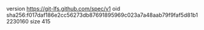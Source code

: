 version https://git-lfs.github.com/spec/v1
oid sha256:f017daf186e2cc56273db87691895969c023a7a48aab79f9faf5d81b12230160
size 415
